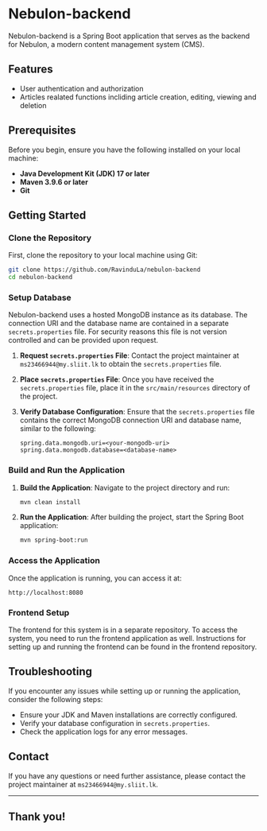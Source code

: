 # Nebulon-backend

Nebulon-backend is a Spring Boot application that serves as the backend for Nebulon, a modern content management system (CMS).

## Features

- User authentication and authorization
- Articles realated functions incliding article creation, editing, viewing and deletion

## Prerequisites

Before you begin, ensure you have the following installed on your local machine:

- **Java Development Kit (JDK) 17 or later**
- **Maven 3.9.6 or later**
- **Git**

## Getting Started

### Clone the Repository

First, clone the repository to your local machine using Git:

```bash
git clone https://github.com/RavinduLa/nebulon-backend
cd nebulon-backend
```

### Setup Database

Nebulon-backend uses a hosted MongoDB instance as its database. The connection URI and the database name are contained in a separate `secrets.properties` file. For security reasons this file is not version controlled and can be provided upon request.

1. **Request `secrets.properties` File**:
   Contact the project maintainer at `ms23466944@my.sliit.lk` to obtain the `secrets.properties` file.

2. **Place `secrets.properties` File**:
   Once you have received the `secrets.properties` file, place it in the `src/main/resources` directory of the project.

3. **Verify Database Configuration**:
   Ensure that the `secrets.properties` file contains the correct MongoDB connection URI and database name, similar to the following:

   ```properties
   spring.data.mongodb.uri=<your-mongodb-uri>
   spring.data.mongodb.database=<database-name>
   ```

### Build and Run the Application

1. **Build the Application**:
   Navigate to the project directory and run:

   ```bash
   mvn clean install
   ```

2. **Run the Application**:
   After building the project, start the Spring Boot application:

   ```bash
   mvn spring-boot:run
   ```

### Access the Application

Once the application is running, you can access it at:

```
http://localhost:8080
```

### Frontend Setup

The frontend for this system is in a separate repository. To access the system, you need to run the frontend application as well. Instructions for setting up and running the frontend can be found in the frontend repository.

## Troubleshooting

If you encounter any issues while setting up or running the application, consider the following steps:

- Ensure your JDK and Maven installations are correctly configured.
- Verify your database configuration in `secrets.properties`.
- Check the application logs for any error messages.

## Contact

If you have any questions or need further assistance, please contact the project maintainer at `ms23466944@my.sliit.lk`.

---

## Thank you!

